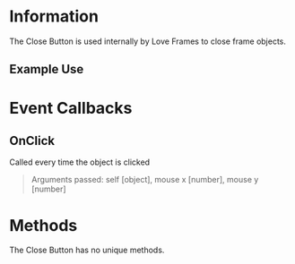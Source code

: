# Information
The Close Button is used internally by Love Frames to close frame objects.

## Example Use


# Event Callbacks
## OnClick
Called every time the object is clicked 

> Arguments passed: self [object], mouse x [number], mouse y [number]

# Methods
The Close Button has no unique methods.